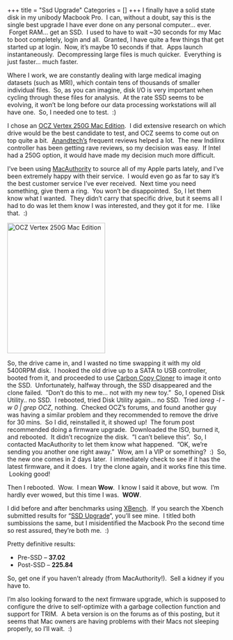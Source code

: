 +++
title = "Ssd Upgrade"
Categories = []
+++
I finally have a solid state disk in my unibody Macbook Pro.  I can, without a doubt, say this is the single best upgrade I have ever done on any personal computer&#8230; ever.  Forget RAM&#8230; get an SSD.  I used to have to wait ~30 seconds for my Mac to boot completely, login and all.  Granted, I have quite a few things that get started up at login.  Now, it&#8217;s maybe 10 seconds if that.  Apps launch instantaneously.  Decompressing large files is much quicker.  Everything is just faster&#8230; much faster.

Where I work, we are constantly dealing with large medical imaging datasets (such as MRI), which contain tens of thousands of smaller individual files.  So, as you can imagine, disk I/O is very important when cycling through these files for analysis.  At the rate SSD seems to be evolving, it won&#8217;t be long before our data processing workstations will all have one.  So, I needed one to test.  :)

I chose an <a href="http://www.ocztechnology.com/products/flash_drives/ocz_vertex_series_mac_edition_sata_ii_2_5-ssd" target="_blank">OCZ Vertex 250G Mac Edition</a>.  I did extensive research on which drive would be the best candidate to test, and OCZ seems to come out on top quite a bit.  <a href="http://www.anandtech.com/storage/" target="_blank">Anandtech&#8217;s</a> frequent reviews helped a lot.  The new Indilinx controller has been getting rave reviews, so my decision was easy.  If Intel had a 250G option, it would have made my decision much more difficult.

I&#8217;ve been using <a href="http://www.macauthority.com/" target="_blank">MacAuthority</a> to source all of my Apple parts lately, and I&#8217;ve been extremely happy with their service.  I would even go as far to say it&#8217;s the best customer service I&#8217;ve ever received.  Next time you need something, give them a ring.  You won&#8217;t be disappointed.  So, I let them know what I wanted.  They didn&#8217;t carry that specific drive, but it seems all I had to do was let them know I was interested, and they got it for me.  I like that.  :)

<img class="aligncenter size-medium wp-image-243" title="OCZ Vertex 250G Mac Edition" src="http://churnd.net/wp-content/uploads/2009/08/21914605.jpg?w=225" alt="OCZ Vertex 250G Mac Edition" width="225" height="300" />

So, the drive came in, and I wasted no time swapping it with my old 5400RPM disk.  I hooked the old drive up to a SATA to USB controller, booted from it, and proceeded to use <a href="http://www.bombich.com/software/ccc.html" target="_blank">Carbon Copy Cloner</a> to image it onto the SSD.  Unfortunately, halfway through, the SSD disappeared and the clone failed.  &#8221;Don&#8217;t do this to me&#8230; not with my new toy.&#8221;  So, I opened Disk Utility.. no SSD.  I rebooted, tried Disk Utility again&#8230; no SSD.  Tried *ioreg -l -w 0 | grep OCZ*, nothing.  Checked OCZ&#8217;s forums, and found another guy was having a similar problem and they recommended to remove the drive for 30 mins.  So I did, reinstalled it, it showed up!  The forum post recommended doing a firmware upgrade.  Downloaded the ISO, burned it, and rebooted.  It didn&#8217;t recognize the disk.  &#8221;I can&#8217;t believe this&#8221;.  So, I contacted MacAuthority to let them know what happened.  &#8221;OK, we&#8217;re sending you another one right away.&#8221;  Wow, am I a VIP or something?  :)  So, the new one comes in 2 days later.  I immediately check to see if it has the latest firmware, and it does.  I try the clone again, and it works fine this time.  Looking good!

Then I rebooted.  Wow.  I mean **Wow**.  I know I said it above, but wow.  I&#8217;m hardly ever wowed, but this time I was.  **WOW**.

I did before and after benchmarks using <a href="http://www.xbench.com/" target="_blank">XBench</a>.  If you search the Xbench submitted results for &#8220;<a href="http://db.xbench.com/search.xhtml?text=SSD+upgrade" target="_blank">SSD Upgrade</a>&#8220;, you&#8217;ll see mine.  I titled both sumbissions the same, but I misidentified the Macbook Pro the second time so rest assured, they&#8217;re both me.  :)

Pretty definitive results:

*   Pre-SSD &#8211; **37.02**
*   Post-SSD &#8211; **225.84**

So, get one if you haven&#8217;t already (from MacAuthority!).  Sell a kidney if you have to.

I&#8217;m also looking forward to the next firmware upgrade, which is supposed to configure the drive to self-optimize with a garbage collection function and support for TRIM.  A beta version is on the forums as of this posting, but it seems that Mac owners are having problems with their Macs not sleeping properly, so I&#8217;ll wait.  :)
